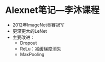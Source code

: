 # Alexnet笔记—李沐课程

- 2012年ImageNet竞赛冠军
- 更深更大的LeNet
- 主要改进：
  - Dropout
  - ReLu：减缓梯度消失
  - MaxPooling

 